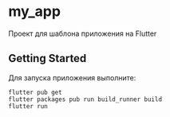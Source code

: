 # my_app

Проект для шаблона приложения на Flutter

## Getting Started

Для запуска приложения выполните:

    flutter pub get
    flutter packages pub run build_runner build
    flutter run
